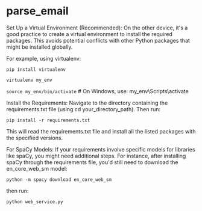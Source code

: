 # parse_email

Set Up a Virtual Environment (Recommended):
On the other device, it's a good practice to create a virtual environment to install the required packages. This avoids potential conflicts with other Python packages that might be installed globally.

For example, using virtualenv:

`pip install virtualenv`

`virtualenv my_env`

`source my_env/bin/activate`  # On Windows, use: my_env\Scripts\activate

Install the Requirements:
Navigate to the directory containing the requirements.txt file (using cd your_directory_path). Then run:

`pip install -r requirements.txt`

This will read the requirements.txt file and install all the listed packages with the specified versions.

For SpaCy Models:
If your requirements involve specific models for libraries like spaCy, you might need additional steps. For instance, after installing spaCy through the requirements file, you'd still need to download the en_core_web_sm model:

`python -m spacy download en_core_web_sm`

then run:

`python web_service.py`
